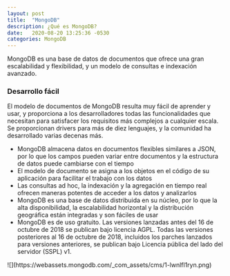 ```yaml
---
layout: post
title:  "MongoDB"
description: ¿Qué es MongoDB?
date:   2020-08-20 13:25:36 -0530
categories: MongoDB
---
```

MongoDB es una base de datos de documentos que ofrece una gran escalabilidad y flexibilidad, y un modelo de consultas e indexación avanzado.
### Desarrollo fácil
El modelo de documentos de MongoDB resulta muy fácil de aprender y usar, y proporciona a los desarrolladores todas las funcionalidades que necesitan para satisfacer los requisitos más complejos a cualquier escala. Se proporcionan drivers para más de diez lenguajes, y la comunidad ha desarrollado varias decenas más.
<ul>
<li>MongoDB almacena datos en documentos flexibles similares a JSON, por lo que los campos pueden variar entre documentos y la estructura de datos puede cambiarse con el tiempo</li>

<li>El modelo de documento se asigna a los objetos en el código de su aplicación para facilitar el trabajo con los datos</li>

<li>Las consultas ad hoc, la indexación y la agregación en tiempo real ofrecen maneras potentes de acceder a los datos y analizarlos</li>

<li>MongoDB es una base de datos distribuida en su núcleo, por lo que la alta disponibilidad, la escalabilidad horizontal y la distribución geográfica están integradas y son fáciles de usar</li>

<li>MongoDB es de uso gratuito. Las versiones lanzadas antes del 16 de octubre de 2018 se publican bajo licencia AGPL. Todas las versiones posteriores al 16 de octubre de 2018, incluidos los parches lanzados para versiones anteriores, se publican bajo Licencia pública del lado del servidor (SSPL) v1.</li>
</ul>
![](https://webassets.mongodb.com/_com_assets/cms/1-lwnlfl1ryn.png)
